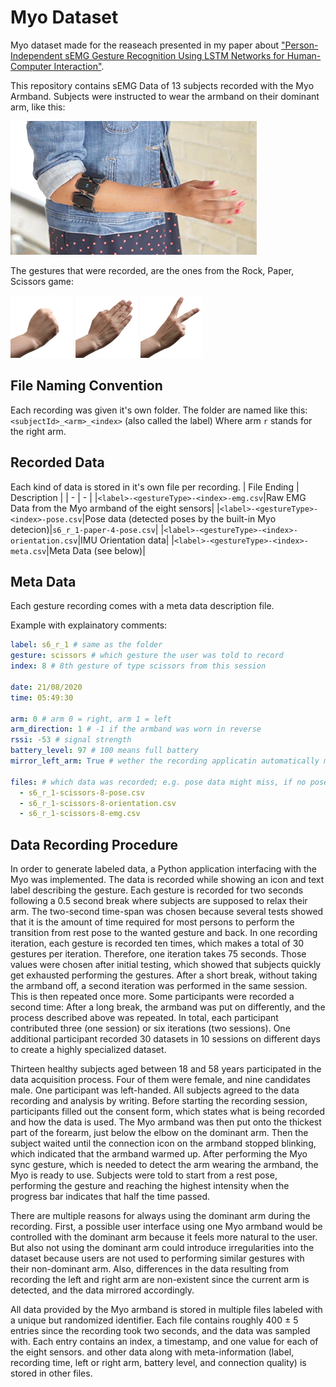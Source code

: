 # Myo Dataset

Myo dataset made for the reaseach presented in my paper about ["Person-Independent sEMG Gesture Recognition Using LSTM Networks for Human-Computer Interaction"](https://wiki.tum.de/display/infar/%5B19WS+-+GR%5D+Person-Independent+sEMG+Gesture+Recognition+Using+LSTM+Networks+for+Human-Computer+Interaction).

This repository contains sEMG Data of 13 subjects recorded with the Myo Armband. Subjects were instructed to wear the armband on their dominant arm, like this:

![image](.github/images/myo-position.png)

The gestures that were recorded, are the ones from the Rock, Paper, Scissors game:

![Rock](.github/images/rock.png)
![Paper](.github/images/paper.png)
![Scissors](.github/images/scissors.png)

## File Naming Convention

Each recording was given it's own folder.
The folder are named like this: `<subjectId>_<arm>_<index>` (also called the label)
Where arm `r` stands for the right arm.

## Recorded Data

Each kind of data is stored in it's own file per recording.
| File Ending | Description |
| - | - |
|`<label>-<gestureType>-<index>-emg.csv`|Raw EMG Data from the Myo armband of the eight sensors|
|`<label>-<gestureType>-<index>-pose.csv`|Pose data (detected poses by the built-in Myo detecion)|`s6_r_1-paper-4-pose.csv`|
|`<label>-<gestureType>-<index>-orientation.csv`|IMU Orientation data|
|`<label>-<gestureType>-<index>-meta.csv`|Meta Data (see below)|

## Meta Data

Each gesture recording comes with a meta data description file.

Example with explainatory comments:
```yaml
label: s6_r_1 # same as the folder
gesture: scissors # which gesture the user was told to record
index: 8 # 8th gesture of type scissors from this session

date: 21/08/2020
time: 05:49:30

arm: 0 # arm 0 = right, arm 1 = left
arm_direction: 1 # -1 if the armband was worn in reverse
rssi: -53 # signal strength
battery_level: 97 # 100 means full battery
mirror_left_arm: True # wether the recording applicatin automatically mirror the data if the user was left handed

files: # which data was recorded; e.g. pose data might miss, if no pose was detected
  - s6_r_1-scissors-8-pose.csv
  - s6_r_1-scissors-8-orientation.csv
  - s6_r_1-scissors-8-emg.csv

```

## Data Recording Procedure

In order to generate labeled data, a Python application
interfacing with the Myo was implemented. The data is recorded while
showing an icon and text label describing the gesture. Each gesture is
recorded for two seconds following a 0.5 second break where subjects
are supposed to relax their arm. The two-second time-span was chosen
because several tests showed that it is the amount of time required for
most persons to perform the transition from rest pose to the wanted
gesture and back. In one recording iteration, each gesture is recorded
ten times, which makes a total of 30 gestures per iteration. Therefore,
one iteration takes 75 seconds. Those values were chosen after initial
testing, which showed that subjects quickly get exhausted performing the
gestures. After a short break, without taking the armband off, a second
iteration was performed in the same session. This is then repeated once
more. Some participants were recorded a second time: After a long break,
the armband was put on differently, and the process described above was
repeated. In total, each participant contributed three (one session) or
six iterations (two sessions). One additional participant recorded 30
datasets in 10 sessions on different days to create a highly specialized
dataset.

Thirteen healthy subjects aged between 18 and 58 years participated in
the data acquisition process. Four of them were female, and nine
candidates male. One participant was left-handed. All subjects agreed to
the data recording and analysis by writing. Before starting the
recording session, participants filled out the consent form, which
states what is being recorded and how the data is used. The Myo armband
was then put onto the thickest part of the forearm, just below the
elbow on the dominant arm. Then the subject waited until the
connection icon on the armband stopped blinking, which indicated that
the armband warmed up. After performing the Myo sync gesture, which is
needed to detect the arm wearing the armband, the Myo is ready to use.
Subjects were told to start from a rest pose, performing the gesture and
reaching the highest intensity when the progress bar indicates that half
the time passed.

There are multiple reasons for always using the dominant arm during the
recording. First, a possible user interface using one Myo armband would
be controlled with the dominant arm because it feels more natural to the
user. But also not using the dominant arm could introduce irregularities
into the dataset because users are not used to performing similar
gestures with their non-dominant arm. Also, differences in the data
resulting from recording the left and right arm are non-existent since
the current arm is detected, and the data mirrored accordingly.

All data provided by the Myo armband is stored in multiple files labeled
with a unique but randomized identifier. Each file contains roughly
400 ± 5 entries since the recording took two seconds, and the data was
sampled with. Each entry contains an index, a timestamp, and one value
for each of the eight sensors. and other data along with
meta-information (label, recording time, left or right arm, battery
level, and connection quality) is stored in other files.
